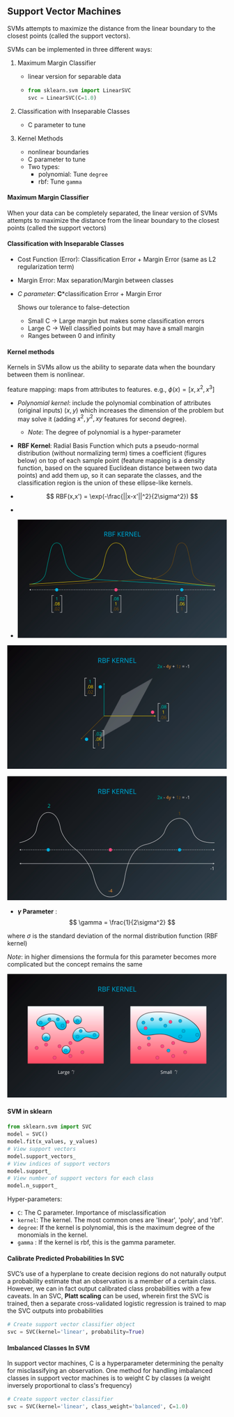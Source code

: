 ## Support Vector Machines

SVMs attempts to maximize the distance from the linear boundary to the closest points (called the support vectors).

SVMs can be implemented in three different ways:

1. Maximum Margin Classifier

   - linear version for separable data

   - ```python
     from sklearn.svm import LinearSVC
     svc = LinearSVC(C=1.0)
     ```
2. Classification with Inseparable Classes

   - C parameter to tune
3. Kernel Methods
   - nonlinear boundaries
   - C parameter to tune
   - Two types: 
     - polynomial: Tune `degree`
     - rbf: Tune `gamma`

#### Maximum Margin Classifier

When your data can be completely separated, the linear version of SVMs attempts to maximize the distance from the linear boundary to the closest points (called the support vectors)

#### Classification with Inseparable Classes

- Cost Function (Error): Classification Error + Margin Error (same as L2 regularization term)

- Margin Error: Max separation/Margin between classes 

- _C parameter_: __C__*classification Error + Margin Error

  Shows our tolerance to false-detection

  - Small C -> Large margin but makes some classification errors
  - Large C -> Well classified points but may have a small margin
  - Ranges between 0 and infinity

#### Kernel methods

Kernels in SVMs allow us the ability to separate data when the boundary between them is nonlinear. 

feature mapping: maps from attributes to features. e.g., $\phi(x)=[x,x^2,x^3]$

- _Polynomial kernel_: include the polynomial combination of attributes (original inputs) ($x, y$) which increases the dimension of the problem but may solve it (adding $x^2, y^2, xy$ features for second degree). 

  - _Note_: The degree of polynomial is a hyper-parameter 

- __RBF Kernel__: Radial Basis Function which puts a pseudo-normal distribution (without normalizing term) times a coefficient (figures below) on top of each sample point (feature mapping is a density function, based on the squared Euclidean distance between two data points) and add them up, so it can separate the classes, and the classification region is the union of these ellipse-like kernels.

- $$
  RBF(x,x') = \exp(-\frac{||x-x'||^2}{2\sigma^2}) 
  $$

- 

- ![RBF Concept](./NotesImages/RBF_Kernel_1.png)

![RBF_Kernel_2](./NotesImages/RBF_Kernel_2.png)

![RBF_3](./NotesImages/RBF_3.png)

- __$\gamma$ Parameter__ : 
  $$
  \gamma = \frac{1}{2\sigma^2}
  $$




where $\sigma$ is the standard deviation of the normal distribution function (RBF kernel) 

_Note_: in higher dimensions the formula for this parameter becomes more complicated but the concept remains the same

![gamma_parameter](./NotesImages/gamma_parameter.png)



#### SVM in sklearn

```python
from sklearn.svm import SVC
model = SVC()
model.fit(x_values, y_values)
# View support vectors
model.support_vectors_
# View indices of support vectors
model.support_
# View number of support vectors for each class
model.n_support_
```

Hyper-parameters:

- `C`: The C parameter. Importance of misclassification
- `kernel`: The kernel. The most common ones are 'linear', 'poly', and 'rbf'.
- `degree`: If the kernel is polynomial, this is the maximum degree of the monomials in the kernel.
- `gamma` : If the kernel is rbf, this is the gamma parameter.

#### Calibrate Predicted Probabilities In SVC

SVC’s use of a hyperplane to create decision regions do not naturally output a probability estimate that an observation is a member of a certain class. However, we can in fact output calibrated class probabilities with a few caveats. In an SVC, **Platt scaling** can be used, wherein first the SVC is trained, then a separate cross-validated logistic regression is trained to map the SVC outputs into probabilities

```python
# Create support vector classifier object
svc = SVC(kernel='linear', probability=True)
```

#### Imbalanced Classes In SVM

In support vector machines, C
is a hyperparameter determining the penalty for misclassifying an observation. One method for handling imbalanced classes in support vector machines is to weight C by classes  (a weight inversely proportional to class's frequency)

```python
# Create support vector classifier
svc = SVC(kernel='linear', class_weight='balanced', C=1.0)
```



